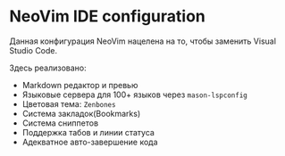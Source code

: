 # NeoVim IDE configuration
Данная конфигурация NeoVim нацелена на то, чтобы заменить Visual Studio Code.

Здесь реализовано:
* Markdown редактор и превью
* Языковые сервера для 100+ языков через `mason-lspconfig`
* Цветовая тема: `Zenbones`
* Система закладок(Bookmarks)
* Система сниппетов
* Поддержка табов и линии статуса
* Адекватное авто-завершение кода
